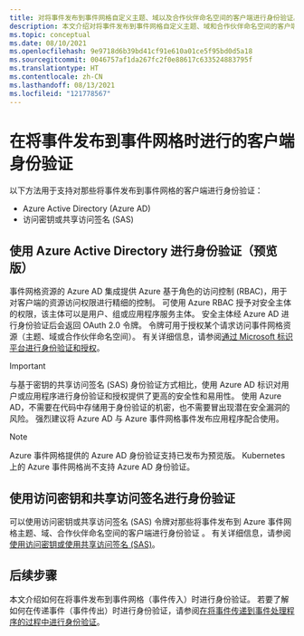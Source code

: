 ```yaml
---
title: 对将事件发布到事件网格自定义主题、域以及合作伙伴命名空间的客户端进行身份验证。
description: 本文介绍对将事件发布到事件网格自定义主题、域和合作伙伴命名空间的客户端进行身份验证的不同方法。
ms.topic: conceptual
ms.date: 08/10/2021
ms.openlocfilehash: 9e9718d6b39bd41cf91e610a01ce5f95bd0d5a18
ms.sourcegitcommit: 0046757af1da267fc2f0e88617c633524883795f
ms.translationtype: HT
ms.contentlocale: zh-CN
ms.lasthandoff: 08/13/2021
ms.locfileid: "121778567"
---
```

# <a name="client-authentication-when-publishing-events-to-event-grid"></a>在将事件发布到事件网格时进行的客户端身份验证
以下方法用于支持对那些将事件发布到事件网格的客户端进行身份验证：

- Azure Active Directory (Azure AD)
- 访问密钥或共享访问签名 (SAS)

## <a name="authenticate-using-azure-active-directory-preview"></a>使用 Azure Active Directory 进行身份验证（预览版）
事件网格资源的 Azure AD 集成提供 Azure 基于角色的访问控制 (RBAC)，用于对客户端的资源访问权限进行精细的控制。 可使用 Azure RBAC 授予对安全主体的权限，该主体可以是用户、组或应用程序服务主体。 安全主体经 Azure AD 进行身份验证后会返回 OAuth 2.0 令牌。 令牌可用于授权某个请求访问事件网格资源（主题、域或合作伙伴命名空间）。 有关详细信息，请参阅[通过 Microsoft 标识平台进行身份验证和授权](authenticate-with-active-directory.md)。


> [!IMPORTANT]
> 与基于密钥的共享访问签名 (SAS) 身份验证方式相比，使用 Azure AD 标识对用户或应用程序进行身份验证和授权提供了更高的安全性和易用性。 使用 Azure AD，不需要在代码中存储用于身份验证的机密，也不需要冒出现潜在安全漏洞的风险。 强烈建议将 Azure AD 与 Azure 事件网格事件发布应用程序配合使用。

> [!NOTE]
> Azure 事件网格提供的 Azure AD 身份验证支持已发布为预览版。 Kubernetes 上的 Azure 事件网格尚不支持 Azure AD 身份验证。 

## <a name="authenticate-using-access-keys-and-shared-access-signatures"></a>使用访问密钥和共享访问签名进行身份验证
可以使用访问密钥或共享访问签名 (SAS) 令牌对那些将事件发布到 Azure 事件网格主题、域、合作伙伴命名空间的客户端进行身份验证 。 有关详细信息，请参阅[使用访问密钥或使用共享访问签名 (SAS)](authenticate-with-access-keys-shared-access-signatures.md)。 
   

## <a name="next-steps"></a>后续步骤
本文介绍如何在将事件发布到事件网格（事件传入）时进行身份验证。 若要了解如何在传递事件（事件传出）时进行身份验证，请参阅[在将事件传递到事件处理程序的过程中进行身份验证](security-authentication.md)。 

